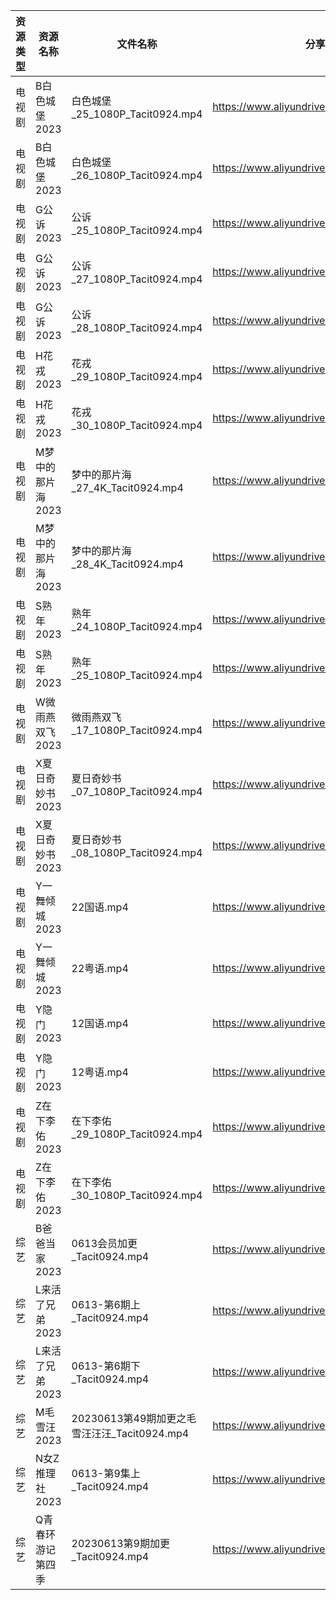 | 资源类型 | 资源名称        | 文件名称                               | 分享链接                                      | 更新时间       |
| ---- | ----------- | ---------------------------------- | ----------------------------------------- | ---------- |
| 电视剧  | B白色城堡2023   | 白色城堡_25_1080P_Tacit0924.mp4        | https://www.aliyundrive.com/s/RaWxk24QWV6 | 2023-06-14 |
| 电视剧  | B白色城堡2023   | 白色城堡_26_1080P_Tacit0924.mp4        | https://www.aliyundrive.com/s/RaWxk24QWV6 | 2023-06-14 |
| 电视剧  | G公诉2023     | 公诉_25_1080P_Tacit0924.mp4          | https://www.aliyundrive.com/s/SKq7GkiMEWX | 2023-06-14 |
| 电视剧  | G公诉2023     | 公诉_27_1080P_Tacit0924.mp4          | https://www.aliyundrive.com/s/SKq7GkiMEWX | 2023-06-14 |
| 电视剧  | G公诉2023     | 公诉_28_1080P_Tacit0924.mp4          | https://www.aliyundrive.com/s/SKq7GkiMEWX | 2023-06-14 |
| 电视剧  | H花戎2023     | 花戎_29_1080P_Tacit0924.mp4          | https://www.aliyundrive.com/s/DsKqmGre9hn | 2023-06-14 |
| 电视剧  | H花戎2023     | 花戎_30_1080P_Tacit0924.mp4          | https://www.aliyundrive.com/s/DsKqmGre9hn | 2023-06-14 |
| 电视剧  | M梦中的那片海2023 | 梦中的那片海_27_4K_Tacit0924.mp4         | https://www.aliyundrive.com/s/FuXhJiJpMjf | 2023-06-14 |
| 电视剧  | M梦中的那片海2023 | 梦中的那片海_28_4K_Tacit0924.mp4         | https://www.aliyundrive.com/s/FuXhJiJpMjf | 2023-06-14 |
| 电视剧  | S熟年2023     | 熟年_24_1080P_Tacit0924.mp4          | https://www.aliyundrive.com/s/izBC7e3hvcb | 2023-06-14 |
| 电视剧  | S熟年2023     | 熟年_25_1080P_Tacit0924.mp4          | https://www.aliyundrive.com/s/izBC7e3hvcb | 2023-06-14 |
| 电视剧  | W微雨燕双飞2023  | 微雨燕双飞_17_1080P_Tacit0924.mp4       | https://www.aliyundrive.com/s/Uvq8Q8wJXgg | 2023-06-14 |
| 电视剧  | X夏日奇妙书2023  | 夏日奇妙书_07_1080P_Tacit0924.mp4       | https://www.aliyundrive.com/s/x7rCFpAvm6R | 2023-06-14 |
| 电视剧  | X夏日奇妙书2023  | 夏日奇妙书_08_1080P_Tacit0924.mp4       | https://www.aliyundrive.com/s/x7rCFpAvm6R | 2023-06-14 |
| 电视剧  | Y一舞倾城2023   | 22国语.mp4                           | https://www.aliyundrive.com/s/rJHcZFVa1Tf | 2023-06-14 |
| 电视剧  | Y一舞倾城2023   | 22粤语.mp4                           | https://www.aliyundrive.com/s/rJHcZFVa1Tf | 2023-06-14 |
| 电视剧  | Y隐门2023     | 12国语.mp4                           | https://www.aliyundrive.com/s/3hQ1KUe4HeE | 2023-06-14 |
| 电视剧  | Y隐门2023     | 12粤语.mp4                           | https://www.aliyundrive.com/s/3hQ1KUe4HeE | 2023-06-14 |
| 电视剧  | Z在下李佑2023   | 在下李佑_29_1080P_Tacit0924.mp4        | https://www.aliyundrive.com/s/XDyqjGPExFg | 2023-06-14 |
| 电视剧  | Z在下李佑2023   | 在下李佑_30_1080P_Tacit0924.mp4        | https://www.aliyundrive.com/s/XDyqjGPExFg | 2023-06-14 |
| 综艺   | B爸爸当家2023   | 0613会员加更_Tacit0924.mp4             | https://www.aliyundrive.com/s/SqHa3g1TkvY | 2023-06-14 |
| 综艺   | L来活了兄弟2023  | 0613-第6期上_Tacit0924.mp4            | https://www.aliyundrive.com/s/84p43QwL9GW | 2023-06-14 |
| 综艺   | L来活了兄弟2023  | 0613-第6期下_Tacit0924.mp4            | https://www.aliyundrive.com/s/84p43QwL9GW | 2023-06-14 |
| 综艺   | M毛雪汪2023    | 20230613第49期加更之毛雪汪汪汪_Tacit0924.mp4 | https://www.aliyundrive.com/s/asPqfgPRqAg | 2023-06-14 |
| 综艺   | N女Z推理社2023  | 0613-第9集上_Tacit0924.mp4            | https://www.aliyundrive.com/s/RA6dKYNxzLz | 2023-06-14 |
| 综艺   | Q青春环游记第四季   | 20230613第9期加更_Tacit0924.mp4        | https://www.aliyundrive.com/s/YcPwXPmrXec | 2023-06-14 |
